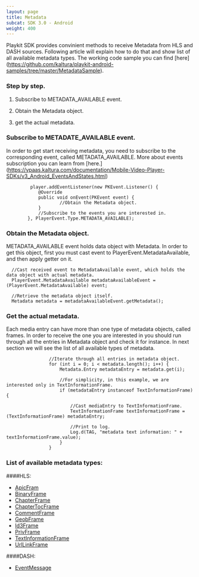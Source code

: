 ```yaml
---
layout: page
title: Metadata 
subcat: SDK 3.0 - Android
weight: 400
---
```


Playkit SDK provides convinient methods to receive Metadata from HLS and DASH sources.
Following article will explain how to do that and show list of all available metadata types. The working code sample you can find [here] (https://github.com/kaltura/playkit-android-samples/tree/master/MetadataSample).

### Step by step.

1) Subscribe to METADATA_AVAILABLE event.

2) Obtain the Metadata object.

3) get the actual metadata.
 
### Subscribe to METADATE_AVAILABLE event.

In order to get start receiving metadata, you need to subscribe to the corresponding event, called METADATA_AVAILABLE. More about events subscription you can learn from [here.] (https://vpaas.kaltura.com/documentation/Mobile-Video-Player-SDKs/v3_Android_EventsAndStates.html)

```
         player.addEventListener(new PKEvent.Listener() {
            @Override
            public void onEvent(PKEvent event) {
					//Obtain the Metadata object.
            }
            //Subscribe to the events you are interested in.
        }, PlayerEvent.Type.METADATA_AVAILABLE);

```

### Obtain the Metadata object.

METADATA_AVAILABLE event holds data object with Metadata. In order to get this object, first you must cast event to PlayerEvent.MetadataAvailable, and then apply getter on it.


```
  //Cast received event to MetadataAvailable event, which holds the data object with actual metadata.
  PlayerEvent.MetadataAvailable metadataAvailableEvent = (PlayerEvent.MetadataAvailable) event;
  
  //Retrieve the metadata object itself.
  Metadata metadata = metadataAvailableEvent.getMetadata();

```

### Get the actual metadata.

Each media entry can have more than one type of metadata objects, called frames. In order to receive the one you are interested in you should run through all the entries in Metadata object and check it for instance. In next section we will see the list of all available types of metadata.

```
  				//Iterate through all entries in metadata object.
                for (int i = 0; i < metadata.length(); i++) {
                    Metadata.Entry metadataEntry = metadata.get(i);

                    //For simplicity, in this example, we are interested only in TextInformationFrame.
                    if (metadataEntry instanceof TextInformationFrame) {

                        //Cast mediaEntry to TextInformationFrame.
                        TextInformationFrame textInformationFrame = (TextInformationFrame) metadataEntry;

                        //Print to log.
                        Log.d(TAG, "metadata text information: " + textInformationFrame.value);
                    }
                }
```

### List of available metadata types:

####HLS:

* [ApicFram](https://google.github.io/ExoPlayer/doc/reference/com/google/android/exoplayer2/metadata/id3/ApicFrame.html)
* [BinaryFrame](https://google.github.io/ExoPlayer/doc/reference/com/google/android/exoplayer2/metadata/id3/BinaryFrame.html)
* [ChapterFrame](https://google.github.io/ExoPlayer/doc/reference/com/google/android/exoplayer2/metadata/id3/ChapterFrame.html)
* [ChapterTocFrame](https://google.github.io/ExoPlayer/doc/reference/com/google/android/exoplayer2/metadata/id3/ChapterFrame.html)
* [CommentFrame](https://google.github.io/ExoPlayer/doc/reference/com/google/android/exoplayer2/metadata/id3/CommentFrame.html)
* [GeobFrame](https://google.github.io/ExoPlayer/doc/reference/com/google/android/exoplayer2/metadata/id3/CommentFrame.html)
* [Id3Frame](https://google.github.io/ExoPlayer/doc/reference/com/google/android/exoplayer2/metadata/id3/Id3Frame.html)
* [PrivFrame](https://google.github.io/ExoPlayer/doc/reference/com/google/android/exoplayer2/metadata/id3/PrivFrame.html)
* [TextInformationFrame](https://google.github.io/ExoPlayer/doc/reference/com/google/android/exoplayer2/metadata/id3/TextInformationFrame.html)
* [UrlLinkFrame](https://google.github.io/ExoPlayer/doc/reference/com/google/android/exoplayer2/metadata/id3/UrlLinkFrame.html)

####DASH:

* [EventMessage](https://google.github.io/ExoPlayer/doc/reference/com/google/android/exoplayer2/metadata/emsg/EventMessage.html)




